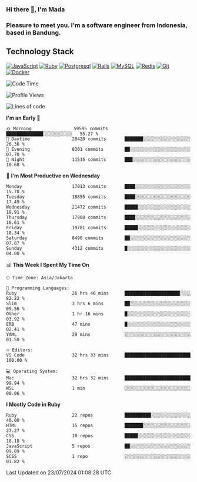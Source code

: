 ### Hi there 👋, I'm Mada
### Pleasure to meet you. I'm a software engineer from Indonesia, based in Bandung.

## Technology Stack

[![JavaScript](https://img.shields.io/badge/-JavaScript-%23F7DF1C?style=flat-square&logo=javascript&logoColor=000000&labelColor=%23F7DF1C&color=%23FFCE5A)](https://www.javascript.com/)
[![Ruby](https://img.shields.io/badge/Ruby-CC342D?style=flat-square&logo=ruby&logoColor=white)](https://www.ruby-lang.org/en/)
[![Postgresql](https://img.shields.io/badge/PostgreSQL-316192?style=flat-square&logo=postgresql&logoColor=ffffff)](https://www.postgresql.org/)
[![Rails](https://img.shields.io/badge/Ruby_on_Rails-CC0000?style=flat-square&logo=ruby-on-rails&logoColor=white)](https://rubyonrails.org/)
[![MySQL](https://img.shields.io/badge/-MySQL-4479A1?style=flat-square&logo=MySQL&logoColor=ffffff)](https://www.mysql.com/)
[![Redis](https://img.shields.io/badge/-Redis-DC382D?style=flat-square&logo=Redis&logoColor=ffffff)](https://redis.io/)
[![Git](https://img.shields.io/badge/-Git-%23F05032?style=flat-square&logo=git&logoColor=%23ffffff)](https://git-scm.com/)
[![Docker](https://img.shields.io/badge/-Docker-2496ED?style=flat-square&logo=docker&logoColor=ffffff)](https://www.docker.com/)
<!--
**madaarya/madaarya** is a ✨ _special_ ✨ repository because its `README.md` (this file) appears on your GitHub profile.

Here are some ideas to get you started:

- 🔭 I’m currently working on ...
- 🌱 I’m currently learning ...
- 👯 I’m looking to collaborate on ...
- 🤔 I’m looking for help with ...
- 💬 Ask me about ...
- 📫 How to reach me: ...
- 😄 Pronouns: ...
- ⚡ Fun fact: ...
-->
<!--START_SECTION:waka-->
![Code Time](http://img.shields.io/badge/Code%20Time-6%2C250%20hrs-blue)

![Profile Views](http://img.shields.io/badge/Profile%20Views-0-blue)

![Lines of code](https://img.shields.io/badge/From%20Hello%20World%20I%27ve%20Written-44.2%20million%20lines%20of%20code-blue)

**I'm an Early 🐤** 

```text
🌞 Morning                59595 commits       ██████████████░░░░░░░░░░░   55.27 % 
🌆 Daytime                28420 commits       ███████░░░░░░░░░░░░░░░░░░   26.36 % 
🌃 Evening                8301 commits        ██░░░░░░░░░░░░░░░░░░░░░░░   07.70 % 
🌙 Night                  11515 commits       ███░░░░░░░░░░░░░░░░░░░░░░   10.68 % 
```
📅 **I'm Most Productive on Wednesday** 

```text
Monday                   17013 commits       ████░░░░░░░░░░░░░░░░░░░░░   15.78 % 
Tuesday                  18855 commits       ████░░░░░░░░░░░░░░░░░░░░░   17.49 % 
Wednesday                21472 commits       █████░░░░░░░░░░░░░░░░░░░░   19.91 % 
Thursday                 17908 commits       ████░░░░░░░░░░░░░░░░░░░░░   16.61 % 
Friday                   19781 commits       █████░░░░░░░░░░░░░░░░░░░░   18.34 % 
Saturday                 8490 commits        ██░░░░░░░░░░░░░░░░░░░░░░░   07.87 % 
Sunday                   4312 commits        █░░░░░░░░░░░░░░░░░░░░░░░░   04.00 % 
```


📊 **This Week I Spent My Time On** 

```text
🕑︎ Time Zone: Asia/Jakarta

💬 Programming Languages: 
Ruby                     26 hrs 46 mins      █████████████████████░░░░   82.22 % 
Slim                     3 hrs 6 mins        ██░░░░░░░░░░░░░░░░░░░░░░░   09.56 % 
Other                    1 hr 16 mins        █░░░░░░░░░░░░░░░░░░░░░░░░   03.92 % 
ERB                      47 mins             █░░░░░░░░░░░░░░░░░░░░░░░░   02.41 % 
YAML                     29 mins             ░░░░░░░░░░░░░░░░░░░░░░░░░   01.50 % 

🔥 Editors: 
VS Code                  32 hrs 33 mins      █████████████████████████   100.00 % 

💻 Operating System: 
Mac                      32 hrs 32 mins      █████████████████████████   99.94 % 
WSL                      1 min               ░░░░░░░░░░░░░░░░░░░░░░░░░   00.06 % 
```

**I Mostly Code in Ruby** 

```text
Ruby                     22 repos            ██████████░░░░░░░░░░░░░░░   40.00 % 
HTML                     15 repos            ███████░░░░░░░░░░░░░░░░░░   27.27 % 
CSS                      10 repos            █████░░░░░░░░░░░░░░░░░░░░   18.18 % 
JavaScript               5 repos             ██░░░░░░░░░░░░░░░░░░░░░░░   09.09 % 
SCSS                     1 repo              ░░░░░░░░░░░░░░░░░░░░░░░░░   01.82 % 
```




 Last Updated on 23/07/2024 01:08:28 UTC
<!--END_SECTION:waka-->
